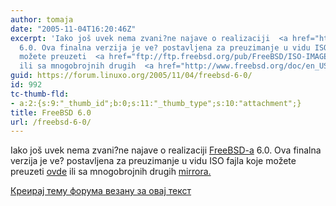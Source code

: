```yaml
---
author: tomaja
date: "2005-11-04T16:20:46Z"
excerpt: 'Iako još uvek nema zvani?ne najave o realizaciji  <a href="http://www.freebsd.org/">FreeBSD-a</a>
  6.0. Ova finalna verzija je ve? postavljena za preuzimanje u vidu ISO fajla koje
  možete preuzeti  <a href="ftp://ftp.freebsd.org/pub/FreeBSD/ISO-IMAGES-i386/6.0/">ovde</a>
  ili sa mnogobrojnih drugih  <a href="http://www.freebsd.org/doc/en_US.ISO8859-1/books/handbook/mirrors-ftp.html">mirrora.</a> '
guid: https://forum.linuxo.org/2005/11/04/freebsd-6-0/
id: 992
tc-thumb-fld:
- a:2:{s:9:"_thumb_id";b:0;s:11:"_thumb_type";s:10:"attachment";}
title: FreeBSD 6.0
url: /freebsd-6-0/
---
```

Iako još uvek nema zvani?ne najave o realizaciji [FreeBSD-a](http://www.freebsd.org/) 6.0. Ova finalna verzija je ve? postavljena za preuzimanje u vidu ISO fajla koje možete preuzeti [ovde](ftp://ftp.freebsd.org/pub/FreeBSD/ISO-IMAGES-i386/6.0/) ili sa mnogobrojnih drugih [mirrora.](http://www.freebsd.org/doc/en_US.ISO8859-1/books/handbook/mirrors-ftp.html) <!--break-->

[Креирај тему форума везану за овај текст](https://linuxo.org/nova-tema-na-forumu/?se_pid=992)